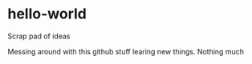 # hello-world
Scrap pad of ideas

Messing around with this github stuff learing new things.
Nothing much
